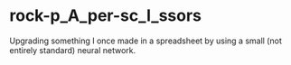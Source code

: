# rock-p_A_per-sc_I_ssors
Upgrading something I once made in a spreadsheet by using a small (not entirely standard) neural network.

